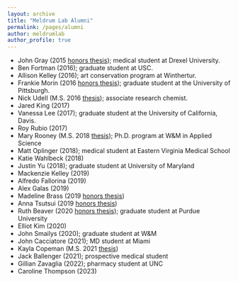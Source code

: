 ```yaml
---
layout: archive
title: "Meldrum Lab Alumni"
permalink: /pages/alumni
author: meldrumlab
author_profile: true
---
```


- John Gray (2015 [honors thesis](https://scholarworks.wm.edu/honorstheses/132)); medical student at Drexel University.
- Ben Fortman (2016); graduate student at USC.
- Allison Kelley (2016); art conservation program at Winthertur.
- Frankie Morin (2016 [honors thesis](http://scholarworks.wm.edu/honorstheses/924)); graduate student at the University of Pittsburgh.
- Nick Udell (M.S. 2016 [thesis](http://scholarworks.wm.edu/etd/1499449865)); associate research chemist.
- Jared King (2017)
- Vanessa Lee (2017); graduate student at the University of California, Davis.
- Roy Rubio (2017)
- Mary Rooney (M.S. 2018 [thesis](http://scholarworks.wm.edu/etd/1530192815)); Ph.D. program at W&M in Applied Science
- Matt Oplinger (2018); medical student at Eastern Virginia Medical School
- Katie Wahlbeck (2018)
- Justin Yu (2018); graduate student at University of Maryland
- Mackenzie Kelley (2019)
- Alfredo Fallorina (2019)
- Alex Galas (2019)
- Madeline Brass (2019 [honors thesis](http://scholarworks.wm.edu/honorstheses/1426))
- Anna Tsutsui (2019 [honors thesis](http://scholarworks.wm.edu/honorstheses/1324))
- Ruth Beaver (2020 [honors thesis](http://scholarworks.wm.edu/honorstheses/1449)); graduate student at Purdue University
- Elliot Kim (2020)
- John Smailys (2020); graduate student at W&M
- John Cacciatore (2021); MD student at Miami
- Kayla Copeman (M.S. 2021 [thesis](http://scholarworks.wm.edu/etd/1627047854))
- Jack Ballenger (2021); prospective medical student
- Gillian Zavaglia (2022); pharmacy student at UNC
- Caroline Thompson (2023)
